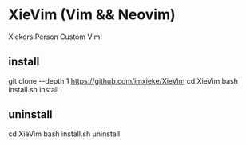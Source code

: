 # XieVim (Vim && Neovim)
Xiekers Person Custom Vim!

## install

git clone --depth 1 https://github.com/imxieke/XieVim 
cd XieVim 
bash install.sh install


## uninstall

cd XieVim
bash install.sh uninstall
